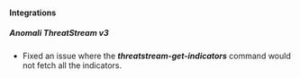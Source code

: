 #### Integrations
##### Anomali ThreatStream v3
- Fixed an issue where the ***threatstream-get-indicators*** command would not fetch all the indicators.